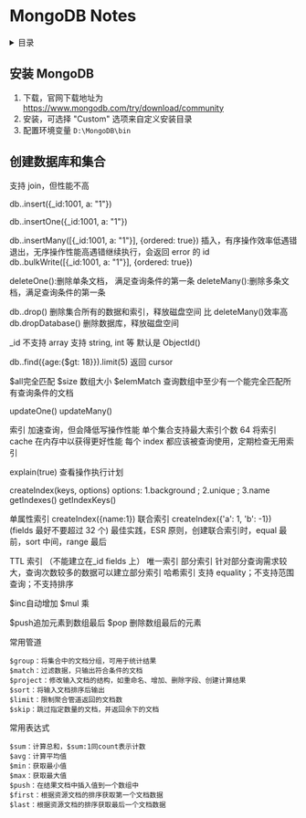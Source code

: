 # MongoDB Notes

<!-- markdown="1" is required for GitHub Pages to render the TOC properly. -->
<details markdown="1">
<summary>目录</summary>

- [安装 MongoDB](#安装-mongodb)

</details>

## 安装 MongoDB

1. 下载，官网下载地址为 <https://www.mongodb.com/try/download/community>
2. 安装，可选择 "Custom" 选项来自定义安装目录
3. 配置环境变量 `D:\MongoDB\bin`

## 创建数据库和集合

支持 join，但性能不高

db.<collection>.insert({\_id:1001, a: "1"})

db.<collection>.insertOne({\_id:1001, a: "1"})

db.<collection>.insertMany([{_id:1001, a: "1"}], {ordered: true})
插入，有序操作效率低遇错退出，无序操作性能高遇错继续执行，会返回 error 的 id
db.<collection>.bulkWrite([{_id:1001, a: "1"}], {ordered: true})

deleteOne():删除单条文档， 满足查询条件的第一条
deleteMany():删除多条文档，满足查询条件的第一条

db.<collection>.drop()
删除集合所有的数据和索引，释放磁盘空间
比 deleteMany()效率高
db.dropDatabase()
删除数据库，释放磁盘空间

\_id
不支持 array
支持 string, int 等
默认是 ObjectId()

db.<collection>.find({age:{$gt: 18}}).limit(5)
返回 cursor

$all完全匹配
$size 数组大小
$elemMatch 查询数组中至少有一个能完全匹配所有查询条件的文档

updateOne()
updateMany()


索引
加速查询，但会降低写操作性能
单个集合支持最大索引个数 64
将索引 cache 在内存中以获得更好性能
每个 index 都应该被查询使用，定期检查无用索引

explain(true) 查看操作执行计划

createIndex(keys, options)
options: 1.background <boolean>; 2.unique <boolean>; 3.name <string>
getIndexes()
getIndexKeys()

单属性索引
createIndex({name:1})
联合索引
createIndex({'a': 1, 'b': -1}) (fields 最好不要超过 32 个)
最佳实践，ESR 原则，创建联合索引时，equal 最前，sort 中间，range 最后



TTL 索引
（不能建立在\_id fields 上）
唯一索引
部分索引
针对部分查询需求较大，查询次数较多的数据可以建立部分索引
哈希索引
支持 equality；不支持范围查询；不支持排序



$inc自动增加
$mul 乘

$push追加元素到数组最后
$pop 删除数组最后的元素


常用管道

    $group：将集合中的文档分组，可用于统计结果
    $match：过滤数据，只输出符合条件的文档
    $project：修改输入文档的结构，如重命名、增加、删除字段、创建计算结果
    $sort：将输入文档排序后输出
    $limit：限制聚合管道返回的文档数
    $skip：跳过指定数量的文档，并返回余下的文档

常用表达式

    $sum：计算总和，$sum:1同count表示计数
    $avg：计算平均值
    $min：获取最小值
    $max：获取最大值
    $push：在结果文档中插入值到一个数组中
    $first：根据资源文档的排序获取第一个文档数据
    $last：根据资源文档的排序获取最后一个文档数据